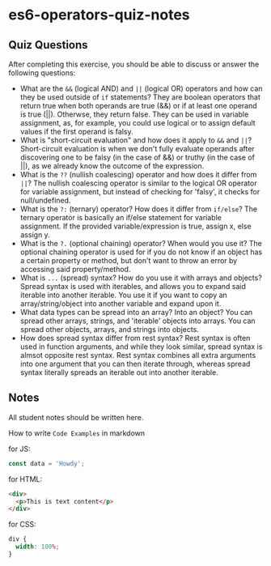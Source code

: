# es6-operators-quiz-notes

## Quiz Questions

After completing this exercise, you should be able to discuss or answer the following questions:

- What are the `&&` (logical AND) and `||` (logical OR) operators and how can they be used outside of `if` statements?
  They are boolean operators that return true when both operands are true (&&) or if at least one operand is true (||). Otherwse, they return false. They can be used in variable assignment, as, for example, you could use logical or to assign default values if the first operand is falsy.
- What is "short-circuit evaluation" and how does it apply to `&&` and `||`?
  Short-circuit evaluation is when we don't fully evaluate operands after discovering one to be falsy (in the case of &&) or truthy (in the case of ||), as we already know the outcome of the expression.
- What is the `??` (nullish coalescing) operator and how does it differ from `||`?
  The nullish coalescing operator is similar to the logical OR operator for variable assignment, but instead of checking for 'falsy', it checks for null/undefined.
- What is the `?:` (ternary) operator? How does it differ from `if/else`?
  The ternary operator is basically an if/else statement for variable assignment. If the provided variable/expression is true, assign x, else assign y.
- What is the `?.` (optional chaining) operator? When would you use it?
  The optional chaining operator is used for if you do not know if an object has a certain property or method, but don't want to throw an error by accessing said property/method.
- What is `...` (spread) syntax? How do you use it with arrays and objects?
  Spread syntax is used with iterables, and allows you to expand said iterable into another iterable. You use it if you want to copy an array/string/object into another variable and expand upon it.
- What data types can be spread into an array? Into an object?
  You can spread other arrays, strings, and 'iterable' objects into arrays. You can spread other objects, arrays, and strings into objects.
- How does spread syntax differ from rest syntax?
  Rest syntax is often used in function arguments, and while they look similar, spread syntax is almsot opposite rest syntax. Rest syntax combines all extra arguments into one argument that you can then iterate through, whereas spread syntax literally spreads an iterable out into another iterable.

## Notes

All student notes should be written here.

How to write `Code Examples` in markdown

for JS:

```js
const data = 'Howdy';
```

for HTML:

```html
<div>
  <p>This is text content</p>
</div>
```

for CSS:

```css
div {
  width: 100%;
}
```
